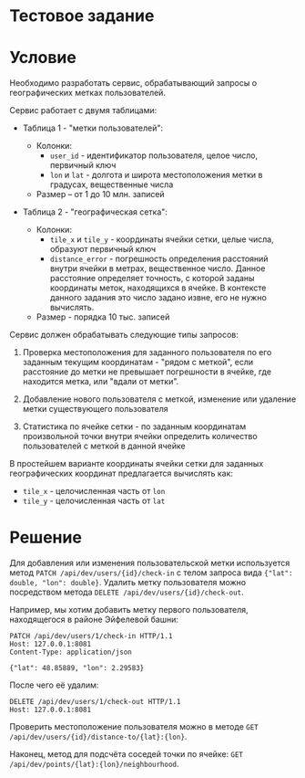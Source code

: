 Тестовое задание
================

# Условие

Необходимо разработать сервис, обрабатывающий запросы о географических метках пользователей.

Сервис работает с двумя таблицами:

- Таблица 1 - "метки пользователей":
  - Колонки:
    - `user_id` - идентификатор пользователя, целое число, первичный ключ
    - `lon` и `lat` - долгота и широта местоположения метки в градусах, вещественные числа
  - Размер – от 1 до 10 млн. записей

- Таблица 2 - "географическая сетка":
  - Колонки:
    - `tile_x` и `tile_y` - координаты ячейки сетки, целые числа, образуют первичный ключ
    - `distance_error` - погрешность определения расстояний внутри ячейки в метрах, вещественное число. Данное расстояние определяет точность, с которой заданы координаты меток, находящихся в ячейке. В контексте данного задания это число задано извне, его не нужно вычислять.
  - Размер - порядка 10 тыс. записей

Сервис должен обрабатывать следующие типы запросов:

1. Проверка местоположения для заданного пользователя по его заданным текущим координатам - "рядом с меткой", если расстояние до метки не превышает погрешности в ячейке, где находится метка, или "вдали от метки".

2. Добавление нового пользователя с меткой, изменение или удаление метки существующего пользователя

3. Статистика по ячейке сетки - по заданным координатам произвольной точки внутри ячейки определить количество пользователей с меткой в данной ячейке

В простейшем варианте координаты ячейки сетки для заданных географических координат предлагается вычислять как:

- `tile_x` - целочисленная часть от `lon`
- `tile_y` - целочисленная часть от `lat`

# Решение

Для добавления или изменения пользовательской метки используется метод `PATCH /api/dev/users/{id}/check-in` с телом запроса вида `{"lat": double, "lon": double}`. Удалить метку пользователя можно посредством метода `DELETE /api/dev/users/{id}/check-out`.

Например, мы хотим добавить метку первого пользователя, находящегося в районе Эйфелевой башни:

```http
PATCH /api/dev/users/1/check-in HTTP/1.1
Host: 127.0.0.1:8081
Content-Type: application/json

{"lat": 48.85889, "lon": 2.29583}
```

После чего её удалим:

```http
DELETE /api/dev/users/1/check-out HTTP/1.1
Host: 127.0.0.1:8081
```

Проверить местоположение пользователя можно в методе `GET /api/dev/users/{id}/distance-to/{lat}:{lon}`.

Наконец, метод для подсчёта соседей точки по ячейке: `GET /api/dev/points/{lat}:{lon}/neighbourhood`.
